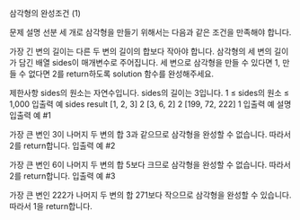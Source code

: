 삼각형의 완성조건 (1)

문제 설명
선분 세 개로 삼각형을 만들기 위해서는 다음과 같은 조건을 만족해야 합니다.

가장 긴 변의 길이는 다른 두 변의 길이의 합보다 작아야 합니다.
삼각형의 세 변의 길이가 담긴 배열 sides이 매개변수로 주어집니다. 세 변으로 삼각형을 만들 수 있다면 1, 만들 수 없다면 2를 return하도록 solution 함수를 완성해주세요.

제한사항
sides의 원소는 자연수입니다.
sides의 길이는 3입니다.
1 ≤ sides의 원소 ≤ 1,000
입출력 예
sides	result
[1, 2, 3]	2
[3, 6, 2]	2
[199, 72, 222]	1
입출력 예 설명
입출력 예 #1

가장 큰 변인 3이 나머지 두 변의 합 3과 같으므로 삼각형을 완성할 수 없습니다. 따라서 2를 return합니다.
입출력 예 #2

가장 큰 변인 6이 나머지 두 변의 합 5보다 크므로 삼각형을 완성할 수 없습니다. 따라서 2를 return합니다.
입출력 예 #3

가장 큰 변인 222가 나머지 두 변의 합 271보다 작으므로 삼각형을 완성할 수 있습니다. 따라서 1을 return합니다.